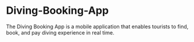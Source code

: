 # Diving-Booking-App
The Diving Booking App is a mobile application that enables tourists to find, book, and pay diving experience in real time.
